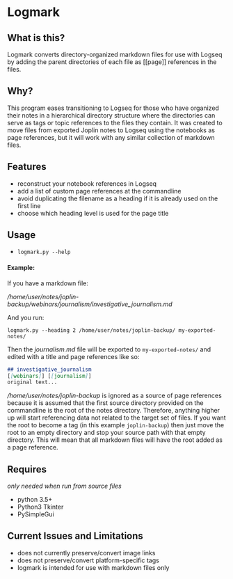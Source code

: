 # Logmark

## What is this?

Logmark converts directory-organized markdown files for use with Logseq by adding the parent directories of each file as [[page]] references in the files.



## Why?

This program eases transitioning to Logseq for those who have organized their notes in a hierarchical directory structure where the directories can serve as tags or topic references to the files they contain. It was created to move files from exported Joplin notes to Logseq using the notebooks as page references, but it will work with any similar collection of markdown files.

## Features

- reconstruct your notebook references in Logseq
- add a list of custom page references at the commandline
- avoid duplicating the filename as a heading if it is already used on the first line
- choose which heading level is used for the page title

## Usage

- `logmark.py --help`
#### Example:

If you have a markdown file:

_/home/user/notes/joplin-backup/webinars/journalism/investigative_journalism.md_

And you run:

`logmark.py --heading 2 /home/user/notes/joplin-backup/ my-exported-notes/`

Then the _journalism.md_ file will be exported to `my-exported-notes/` and edited with a title and page references like so:

```markdown
## investigative_journalism
[[webinars]] [[journalism]]
original text...
```

_/home/user/notes/joplin-backup_ is ignored as a source of page references because it is assumed that the first source directory provided on the commandline is the root of the notes directory. Therefore, anything higher up will start referencing data not related to the target set of files. If you want the root to become a tag (in this example `joplin-backup`) then just move the root to an empty directory and stop your source path with that empty directory. This will mean that all markdown files will have the root added as a page reference.

## Requires

_only needed when run from source files_
- python 3.5+
- Python3 Tkinter
- PySimpleGui

## Current Issues and Limitations

- does not currently preserve/convert image links
- does not preserve/convert platform-specific tags
- logmark is intended for use with markdown files only
